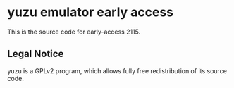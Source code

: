yuzu emulator early access
=============

This is the source code for early-access 2115.

## Legal Notice

yuzu is a GPLv2 program, which allows fully free redistribution of its source code.
